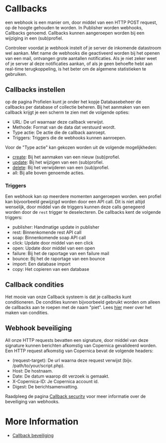 # Callbacks
een webhook is een manier om, door middel van een HTTP POST request, op de hoogte gehouden te worden. In Publisher worden webhooks, Callbacks genoemd. Callbacks kunnen aangeroepen worden bij een wijziging in een (sub)profiel.

Controleer voordat je webhook instelt of je server de inkomende datastroom wel aankan. Met name de webhooks die geactiveerd worden bij het openen van een mail, ontvangen grote aantallen notificaties. Als je niet zeker weet of je server al deze notificaties aankan, of als je geen behoefte hebt aan real-time terugkoppeling, is het beter om de algemene statistieken te gebruiken.

## Callbacks instellen
op de pagina Profielen kunt je onder het kopje Databasebeheer de callbacks per database of collectie beheren. Bij het aanmaken van een callback krijgt je een scherm te zien met de volgende opties:
*   URL:              De url waarnaar deze callback verwijst.
*   Methode:          Format van de data dat verstuurd wordt.
*   Type actie:       De actie die de callback aanroept.
*   Triggers:         Triggers die de webhooks kunnen aanroepen.

Voor de "Type actie" kan gekozen worden uit de volgende mogelijkheden:
*   [create](./callbacks-variables):      Bij het aanmaken van een nieuw (sub)profiel.
*   [update](./callbacks-variables):      Bij het wijzigen van een (sub)profiel.
*   [delete](./callbacks-variables):      Bij het verwijderen van een (sub)profiel.
*   all:                                  Bij alle boven genoemde acties.

### Triggers
Een webhook kan op meerdere momenten aangeroepen worden. een profiel kan bijvoorbeeld gewijzigd worden door een API call. Dit is niet altijd wenselijk, door middel van de triggers kunnen deze calls genegeerd worden door de `rest` trigger te deselecteren. De callbacks kent de volgende triggers:
*  publisher:    Handmatige update in publisher
*  rest:         Binnenkomende rest API call
*  soap:         Binnenkomende soap API call
*  click:        Update door middel van een click
*  open:         Update door middel van een open
*  failure:      Bij het de raportage van een failure mail
*  bounce:       Bij het de raportage van een bounce
*  import:       Een database import
*  copy:         Het copieren van een database

## Callback condities
Het mooie van onze Callback systeem is dat je callbacks kunt conditioneren. De condities kunnen bijvoorbeeld gebruikt worden om alleen de callbacks aan te roepen met de naam "piet". Lees [hier](./selections-conditions-partcondition) meer over het maken van condities.

## Webhook beveiliging
All onze HTTP requests bevatten een signature, door middel van deze signature kunnen berichten afkomstig van Copernica gevalideerd worden. Een HTTP request afkomstig van Copernica bevat de volgende headers: 
*   (request-target):     De url waarna deze request verwijst (bijv. /path/to/your/script.php).
*   Host:                 De hostnaam.
*   Date:                 De datum waarop dit verzoek is gemaakt.
*   X-Copernica-ID:       Je Copernica account id.
*   Digest:               De berichtsamenvatting.

Raadpleeg de pagina [Callback security](./callbacks-security) voor meer informatie over de beveiliging van webhooks.

# More Information
*   [Callback beveiliging](./callbacks-security)
